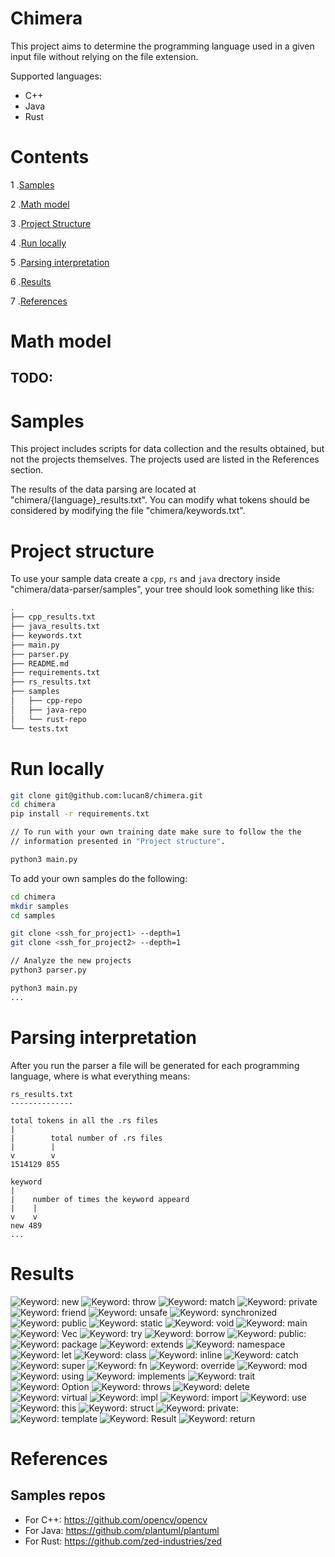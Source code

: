 # Chimera

This project aims to determine the programming language used in a given input file
without relying on the file extension.

Supported languages:
- C++
- Java
- Rust

# Contents

1 .[Samples](#Samples)

2 .[Math model](#Math-model)

3 .[Project Structure](#Project-Structure)

4 .[Run locally](#Run-locally)

5 .[Parsing interpretation](#Parsing-interpretation)

6 .[Results](#Results)

7 .[References](#References)

# Math model

## TODO:

# Samples

This project includes scripts for data collection and the results obtained,
but not the projects themselves.
The projects used are listed in the References section.

The results of the data parsing are located at "chimera/{language}_results.txt".
You can modify what tokens should be considered by modifying the file "chimera/keywords.txt".

# Project structure

To use your sample data create a `cpp`, `rs` and `java` drectory inside "chimera/data-parser/samples",
your tree should look something like this:
```bash
.
├── cpp_results.txt
├── java_results.txt
├── keywords.txt
├── main.py
├── parser.py
├── README.md
├── requirements.txt
├── rs_results.txt
├── samples
│   ├── cpp-repo
│   ├── java-repo
│   └── rust-repo
└── tests.txt
```

# Run locally

```bash
git clone git@github.com:lucan8/chimera.git
cd chimera
pip install -r requirements.txt

// To run with your own training date make sure to follow the the
// information presented in "Project structure".

python3 main.py
```

To add your own samples do the following:
```bash
cd chimera
mkdir samples
cd samples

git clone <ssh_for_project1> --depth=1
git clone <ssh_for_project2> --depth=1

// Analyze the new projects
python3 parser.py

python3 main.py
...
```

# Parsing interpretation

After you run the parser a file will be generated for each programming language,
where is what everything means:

```
rs_results.txt
--------------

total tokens in all the .rs files
|
|        total number of .rs files
|        |
v        v
1514129 855
        
keyword
|
|    number of times the keyword appeard
|    |
v    v
new 489
...
```
# Results

![Keyword: new](./plots/'new'.png)
![Keyword: throw](./plots/'throw'.png)
![Keyword: match](./plots/'match'.png)
![Keyword: private](./plots/'private'.png)
![Keyword: friend](./plots/'friend'.png)
![Keyword: unsafe](./plots/'unsafe'.png)
![Keyword: synchronized](./plots/'synchronized'.png)
![Keyword: public](./plots/'public'.png)
![Keyword: static](./plots/'static'.png)
![Keyword: void](./plots/'void'.png)
![Keyword: main](./plots/'main'.png)
![Keyword: Vec](./plots/'Vec'.png)
![Keyword: try](./plots/'try'.png)
![Keyword: borrow](./plots/'borrow'.png)
![Keyword: public:](./plots/'public:'.png)
![Keyword: package](./plots/'package'.png)
![Keyword: extends](./plots/'extends'.png)
![Keyword: namespace](./plots/'namespace'.png)
![Keyword: let](./plots/'let'.png)
![Keyword: class](./plots/'class'.png)
![Keyword: inline](./plots/'inline'.png)
![Keyword: catch](./plots/'catch'.png)
![Keyword: super](./plots/'super'.png)
![Keyword: fn](./plots/'fn'.png)
![Keyword: override](./plots/'override'.png)
![Keyword: mod](./plots/'mod'.png)
![Keyword: using](./plots/'using'.png)
![Keyword: implements](./plots/'implements'.png)
![Keyword: trait](./plots/'trait'.png)
![Keyword: Option](./plots/'Option'.png)
![Keyword: throws](./plots/'throws'.png)
![Keyword: delete](./plots/'delete'.png)
![Keyword: virtual](./plots/'virtual'.png)
![Keyword: impl](./plots/'impl'.png)
![Keyword: import](./plots/'import'.png)
![Keyword: use](./plots/'use'.png)
![Keyword: this](./plots/'this'.png)
![Keyword: struct](./plots/'struct'.png)
![Keyword: private:](./plots/'private:'.png)
![Keyword: template](./plots/'template'.png)
![Keyword: Result](./plots/'Result'.png)
![Keyword: return](./plots/'return'.png)

# References

## Samples repos
- For C++: https://github.com/opencv/opencv
- For Java: https://github.com/plantuml/plantuml
- For Rust: https://github.com/zed-industries/zed
